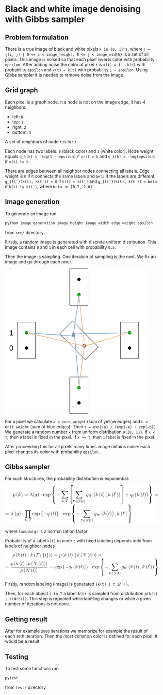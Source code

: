 # Black and white image denoising with Gibbs sampler

## Problem formulation

There is a true image of black and white pixels `k in {0, 1}^T`,
where `T = {(i, j) | 0 <= i < image_height, 0 <= j < image_width}`
is a set of all pixels.
This image is noised so that each pixel inverts color with probability `epsilon`.
After adding noise the color of pixel `t` is
`x(t) = 1 - k(t)` with probability `epsilon` and
`x(t) = k(t)` with probability `1 - epsilon`.
Using Gibbs sampler it is needed to remove noise from the image.

## Grid graph

Each pixel is a graph node.
It a node is not on the image edge, it has 4 neighbors:
- left: `0`
- top: `1`
- right: `2`
- bottom: `3`

A set of neighbors of node `t` is `N(t)`.

Each node has two labels: `0` (black color) and `1` (white color).
Node weight equals `q_t(k) = -log(1 - epsilon)` if `x(t) = k` and
`q_t(k) = -log(epsilon)` if `x(t) != k`.

There are edges between all neighbor nodes connecting all labels.
Edge weight is `0` if it connects the same labels and
`beta` if the labels are different:
`g_{tt'}(k(t), k(t')) = 0` if `k(t) = k(t')` and
`g_{tt'}(k(t), k(t')) = beta` if `k(t) != k(t')`, where `beta in [0.7, 2.0]`.

## Image generation

To generate an image run
```bash
python image_generation image_height image_width edge_weight epsilon
```
from `src/` directory.

Firstly, a random image is generated with discrete uniform distribution.
This image contains `0` and `1` in each cell with probability `0.5`.

Then the image is sampling.
One iteration of sampling is the next.
We fix an image and go through each pixel.

![Alt text](images/image_sampling.png)

For a pixel we calculate `a = zero_weight` (sum of yellow edges)
and `b = unit_weight` (sum of blue edges).
Then `t = exp(-a) / (exp(-a) + exp(-b))`.
We generate a random number `x` from uniform distribution `U([0, 1])`.
If `x < t`, then `0` label is fixed in the pixel.
If `x >= t`, then `1` label is fixed in the pixel.

After proceeding this for all pixels many times image obtains noise:
each pixel changes its color with probability `epsilon.`

## Gibbs sampler

For such structures, the probability distribution is exponential:

![Alt text](images/exponential_distribution.png)

where `lambda(g)` is a normalization factor.

Probability of a label `k(t)` in node `t`
with fixed labeling depends only from labels of neighbor nodes

![Alt text](images/label_probability.png)

Firstly, random labeling (image) is generated `{k(t) | t in T}`.

Then, for each object `t in T` a label `k(t)` is sampled from distribution `p(k(t) | k(N(t)))`.
This step is repeated while labeling changes or while a given number of iterations is not done.

## Getting result

After for example `2000` iterations we memorize for example the result of each `30`th iteration.
Then the most common color is defined for each pixel.
It would be a result.

## Testing

To test some functions run
```bash
pytest
```
from `test/` directory.
